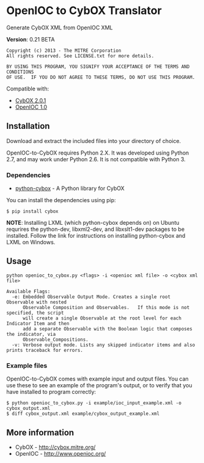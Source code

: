 OpenIOC to CybOX Translator
===========================

Generate CybOX XML from OpenIOC XML

**Version**: 0.21 BETA

    Copyright (c) 2013 - The MITRE Corporation
    All rights reserved. See LICENSE.txt for more details.

    BY USING THIS PROGRAM, YOU SIGNIFY YOUR ACCEPTANCE OF THE TERMS AND CONDITIONS
    OF USE.  IF YOU DO NOT AGREE TO THESE TERMS, DO NOT USE THIS PROGRAM.


Compatible with:
* [CybOX 2.0.1](http://cybox.mitre.org/language/version2.0.1/)
* [OpenIOC 1.0](http://schemas.mandiant.com/2010/ioc/ioc.xsd)


Installation
------------

Download and extract the included files into your directory of choice. 

OpenIOC-to-CybOX requires Python 2.X. It was developed using Python 2.7, and may work under Python 2.6. It is not compatible with Python 3.

### Dependencies 

* [python-cybox](https://pypi.python.org/pypi/cybox) - A Python library for CybOX

You can install the dependencies using pip:

    $ pip install cybox

**NOTE**: Installing LXML (which python-cybox depends on) on Ubuntu requrires the
python-dev, libxml2-dev, and libxslt1-dev packages to be installed. 
Follow the link for instructions on installing python-cybox and LXML on Windows.


Usage
-----

    python openioc_to_cybox.py <flags> -i <openioc xml file> -o <cybox xml file>

    Available Flags:
      -e: Embedded Observable Output Mode. Creates a single root Observable with nested 
          Observable Composition and Observables.   If this mode is not specified, the script 
          will create a single Observable at the root level for each Indicator Item and then 
          add a separate Observable with the Boolean logic that composes the indicator, via 
          Observable_Compositions.
      -v: Verbose output mode. Lists any skipped indicator items and also prints traceback for errors.


### Example files

OpenIOC-to-CybOX comes with example input and output files. You can use these to see an example of the program's output,
or to verify that you have installed to program correctly:

    $ python openioc_to_cybox.py -i example/ioc_input_example.xml -o cybox_output.xml
    $ diff cybox_output.xml example/cybox_output_example.xml

More information
----------------

* CybOX - http://cybox.mitre.org/
* OpenIOC - http://www.openioc.org/

